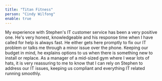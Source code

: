 ```yaml
---
title: "Titan Fitness"
person: "Cindy Wilfong"
enable: true
---
```

My experience with Stephen's IT customer service has been a very positive one. He's very honest, knowledgeable and his response time when I have called for help is always fast. He either gets here promptly to fix our IT problem or talks me through a minor issue over the phone. Keeping our budget in mind, he explains options to us when there is something new to install or replace. As a manager of a mid-sized gym where I wear lots of hats, it is very reassuring to me to know that I can rely on Stephen to address our IT issues, keeping us compliant and everything IT related running smoothly.
